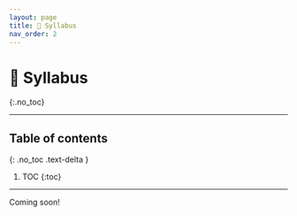 ```yaml
---
layout: page
title: 📓 Syllabus
nav_order: 2
---
```


# 📓 Syllabus
{:.no_toc}

---

## Table of contents
{: .no_toc .text-delta }

1. TOC
{:toc}

---

<script type="text/javascript" async
  src="https://cdnjs.cloudflare.com/ajax/libs/mathjax/2.7.7/MathJax.js?config=TeX-MML-AM_CHTML">
</script>
<!-- 
## Overview

Welcome to the capstone program! The capstone program is a **two-quarter sequence** (Fall 2022 and Winter 2023) in which you will be mentored by a faculty or industry expert in their domain of expertise. By the end of Quarter 2, you will design and execute a project from that domain in teams of 2-4. You can see the projects from last year [here](https://dsc-capstone.github.io/projects-2021-2022/).

At a high level, here's how the capstone program is organized:
- In Quarter 1 (DSC 180A), you gain background information in your mentor's domain, by means of replicating a known result. By the end of Quarter 1, you will have completed a replication project (known as the "Quarter 1 Project") and will have a proposal for a more independent project (known as the "Quarter 2 Project", or the capstone project).
- In Quarter 2 (DSC 180B), you execute the Quarter 2 Project you proposed at the end of Quarter 1.

Throughout both quarters, there is a "methodology" component that will supplement your knowledge of your domain with best practices in software engineering, project management, and effective communication.

---

# Quarter 2 (DSC 180B, Winter 2023)

In Quarter 2, you will execute your [Quarter 2 Project](../assignments/projects/q2), the proposal for which you submitted at the end of Quarter 1. You will also prepare to present your work to a variety of audiences, in a variety of formats (most notably, as a poster at our [in-person capstone showcase](https://dsc-capstone.github.io/showcase) on March 15th).

## Getting Started

A few things to note before the quarter begins:

- Sections begin on Monday, January 9th. Confirm the date and time of your discussion section in the Winter 2023 tab of the [Domains and Mentors](https://docs.google.com/spreadsheets/d/1WSSB0kXRisLVnvrckY0VpJ8mPBt4yNXCyNfEAJ7x2J8/edit#gid=829255333) spreadsheet.
    - If your section is held in SDSC, follow the instructions found [here](../office-hours) to enter.
  - Make sure to enroll in your section ASAP if you haven't already, and to start participating from Day 1.
- There will be methodology lessons released each Monday to guide you through your Quarter 2 Projects, along with methodology [Office Hours](../office-hours) for you to get help. However, there are no live lecture help sessions or methodology assignments. 
- Make sure you can access the following sites; email Suraj if you can't:
    - The **new** Winter 2023 [Gradescope](https://www.gradescope.com/courses/479331), where all assignments will be submitted.
    - We will use the same [EdStem](https://edstem.org/us/courses/28947/discussion/) instance as we did in the fall. **All class-wide announcements will be sent here!**

---

## Course Components

### Lecture (Methodology)

As in Quarter 1, methodology lessons in Quarter 2 will be presented as a series of lecture notes that you read outside of class. Unlike in Quarter 1, there are no synchronous "lesson help" sessions, though you are still free to come to office hours to discuss the methodology lessons with the instructor and course staff. Lessons will be released on the Mondays listed in the calendar on the [course homepage](../).

Quarter 2's methodology lessons are designed to support you as you complete your Quarter 2 Project deliverables (of which there are many). With that said, the time you spend on methodology lessons will be minimal, since most of your time will be spent executing your project.

The live lecture slot on Monday will be used for Suraj's office hours; the live lecture slots on Wednesday and Friday will not be used for anything.

### Discussion (Domain)

As in Quarter 1, discussion section will focus on your domain. Each week, a representative from each group will give a "weekly check-in," in which they present their group's work over the past week to the rest of the domain. To prepare for the check-in, each group must submit a weekly [Participation](../assignments/participation/q2) assignment 24 hours before discussion section.

The weekly check-in gives you an opportunity to practice talking about technical material, solicit feedback from your mentor, and learn from other teams' successes and obstacles. As such, **attendance in discussion each week is mandatory, like in Quarter 1**. If you're unable to attend in a given week, work out an arrangement with your mentor in advance.

See the Winter 2023 tab of the [Domains and Mentors](https://docs.google.com/spreadsheets/d/1WSSB0kXRisLVnvrckY0VpJ8mPBt4yNXCyNfEAJ7x2J8/edit#gid=829255333) spreadsheet for the time and location of your discussion meetings, as they may have changed since the fall.

### Office Hours

In addition to any office hours your mentor may hold, methodology course staff will also hold office hours to help you resolve technical problems with your deliverables. See the [Office Hours](../office-hours) page for the schedule, and the [Staff](../staff) page for a listing of each TA's area of expertise. Note that each domain will have an assigned methodology TA starting Week 2, who you will be required to check in with periodically during the quarter.

## Assignments and Grades

See [Quarter 2 Project](../assignments/projects/q2) spec for a description of all project deliverables, and the [course homepage](../) for all due dates.

_Note: These weights may change slightly during the first two weeks of the quarter._

| Component | Description | Weight |
| --- | --- | --- |
| Checkpoints | Each component of the Quarter 2 Project has a checkpoint to ensure that you're on track. | 10% |
| Primary deliverable | If your project is a traditional methods or analysis project, your primary deliverable is your **report** and your secondary deliverable is your **website**. <br><br> If your project is building a product (e.g. an application or dashboard), your primary deliverable is your **product** itself and your secondary deliverable is your **report**, though you will still have to create a separate website. See the [Quarter 2 Project](../assignments/projects/q2) spec for more details. |  45% |
| Secondary deliverable | See above. | 15% |
| Poster presentation | Your produced poster and presentations at the in-person capstone showcase will be graded on polish and clarity. | 15% |
| Code artifact | Your final code submission will be graded based on the methodological standards introduced in Lessons 2, 5, and 6 of Quarter 1. | 5% |
| [Participation questions](../assignments/participation/q2) | Weekly prompts that require you to document each group member's progress so far and how your project plans have evolved.	 | 5% |
| Overall participation | As in Quarter 1, your mentor will assign you an overall participation grade at the end of the quarter. | 5% |


### Grading Policy

Unless otherwise stated, we will follow the same [General Rubric](#general-rubric) as in Quarter 1. We'll also follow the same policy on [Letter Grades](#letter-grades). Note: your grade in DSC 180B is completely independent of your grade in DSC 180A.

## Collaboration Policy and Academic Integrity

Refer to the [Collaboration Policy and Academic Integrity](#collaboration-policy-and-academic-integrity-1) from Quarter 1.

---

# Quarter 1 (DSC 180A, Fall 2022)

## Getting Started

Before the quarter begins:

- Confirm the date and time of your discussion section in the [Domains and Mentors](https://docs.google.com/spreadsheets/d/1WSSB0kXRisLVnvrckY0VpJ8mPBt4yNXCyNfEAJ7x2J8/edit#gid=637456872) spreadsheet, as it may have been updated since you last checked. g
    - **Note that sections begin the week of September 26th (Week 1).**
    - Some sections have merged, including B02/B05 and B03/B19.
    - If your section is held in SDSC, follow the instructions found [here](../office-hours) to enter.
- Note that the first lecture will be held **live in-person** on Monday, September 26th.
- Make sure you can access the following sites; email Suraj if you can't:
    -  [Gradescope](https://www.gradescope.com/courses/442598), where all assignments will be submitted.
    - [EdStem](https://edstem.org/us/courses/28947/discussion/), the discussion forum we will use for methodology. **All class-wide announcements will be sent here!**

Note that we will not be using Canvas at all this quarter.

---

## Course Components

As mentioned in the [Overview]
overview), the primary goal of Quarter 1 is to get you acquainted with your mentor's domain. The main deliverable in Quarter 1 is the "Quarter 1 Project", which you will work on gradually throughout the quarter by completing the tasks that your mentor assigns you. The Quarter 1 Project is due at the end of the quarter, but a checkpoint is due in Week 5, to make sure you're on track.

You will complete your Quarter 1 Project either individually or in groups, depending on your mentor's preferences. Your Quarter 1 Project will serve as a foundation for your Quarter 2 Project Proposal, which you will submit in Week 9. The Quarter 2 Project will be completed in groups of 2-4 throughout Quarter 2. 

Note: You may not get to choose who your "partners" are, as that may be up to your mentor; like in industry or academia, groups will be formed using a variety of
factors, including academic background, mutual interests, and perhaps a little randomness.

The subsections below describe how the course operates.

### Lecture (Methodology)

Lectures are focused on methodological skills that can apply to all domains. In lectures, we will cover best practices with software engineering for data science and project management (see the [course homepage](../) for a full listing in Quarter 1). 

Based on feedback from prior iterations of the capstone, we've decided to deliver methodology lectures as **lecture notes** that you read outside of class and discuss with course staff during synchronous sessions. Specifically:
- Each Sunday, we will post a "lesson" on the [course homepage](../). A lesson will contain all of the methodology content you need to learn for the week. **Read each lesson on your own.** (We will make an announcement on EdStem when we release new lessons).
- The day after, on Monday, you may attend optional synchronous “Lecture Help” sessions during the scheduled lecture slots. These are scheduled on Mondays from 3-3:50PM and 4-4:50PM, both in Mandeville Center B-210 ([map](https://map.concept3d.com/?id=1005#!m/232275)). In these sessions, we will answer any questions you have with the lesson.
    - You can attend either (or both) of the sessions, regardless of which lecture section you're enrolled in.
    - Note that **in Week 1 (on September 26th), we will hold a "traditional" introductory lecture during the scheduled lecture slots, and you should plan to attend**. The plan mentioned above begins with Week 2.
    - All lecture sessions will be podcasted, but the usefulness of the podcasts for Lecture Help sessions will be limited, since they will primarily contain Q&A amongst the students present.
- Many methodology lectures will have an accompanying "methodology assignment", due the following weekend. See the [Assignments]
assignments) section for more details.
    - In the Lecture Help sessions, we will provide help on methodology assignments as well – **expect the assignments to be much easier to complete if you come to Lecture Help sessions**!


Note that we will not be using the "lab" component of the course that appears on WebReg.

### Discussion (Domain)

Each week, you will meet with your domain mentor for an hour in discussion section. You can see the time and location of your discussion meeting in the [Domains and Mentors](https://docs.google.com/spreadsheets/d/1WSSB0kXRisLVnvrckY0VpJ8mPBt4yNXCyNfEAJ7x2J8/edit#gid=637456872) sheet.  **Unlike Lecture Help sessions, attendance in discussion section is mandatory, and you must notify your mentor in advance if you can't make it in a particular week.** (If you have a permanent time conflict with your discussion section, you should switch to another domain.)

Each week, your domain mentor will assign you a combination of readings and tasks to complete, along with "participation" questions to answer to ensure that you've engaged with the material. You must complete these participation questions **24 hours before discussion**, as your responses to them will drive the class discussion. Your mentor may provide you with specific participation questions to answer; if not, you should answer [these](../assignments/participation/q1) "default" participation questions. You should complete the other tasks they assign you before discussion as well, though you may not have to submit them anywhere. Later in the quarter, you will brainstorm project proposals in discussion as well.

Note that discussion section will consist of **discussion**, not lecture. As such, **if
you do not ask questions in discussion section, no discussion will
occur.** To get the most out of the capstone program, you should actively participate in discussion section. In the workplace, you will often need to communicate with your coworkers and ask questions when you don't understand things, and the same is true here.


### Office Hours

There are two flavors of office hours:
- **Methodology office hours**, held by the methodology (DSC 180A) course staff. Come to these office hours with questions on methodology lectures and assignments, and on how to apply methodology concepts to your domain work. See the [Office Hours](../office-hours) page on the course website for the schedule.
    - Note that different TAs have expertise in different areas; see the [Staff](../staff) page for a listing on each TA's area of expertise.
- **Domain office hours**, held by your domain mentor. Come to these office hours with questions on the readings or tasks your mentor assigned you or on your projects. See the [Domains and Mentors](https://docs.google.com/spreadsheets/d/1WSSB0kXRisLVnvrckY0VpJ8mPBt4yNXCyNfEAJ7x2J8/edit#gid=637456872) sheet or your section's website (if applicable) for the schedule.
    - You will be required to attend your mentor's office hours at least three times throughout the quarter.

### Remark on How the Course is Split

As is common in data science, you will likely find yourself as a
bridge between domain specialists and (computing) methodology
specialists. In this course, it is totally normal if your domain mentors do not know specifics of your code
(or even know the language you are coding in!). You will have access to help from both methodology experts (in office hours and EdStem) and your domain mentor (in discussion section and office hours). As such, it is up to you to formulate your questions for the appropriate audience (methodology expert or domain expert) so that you can adequately communicate with them to solve the problems you are facing.

---

## Assignments and Grades

The table below summarizes all the ways you will be assessed in Quarter 1.

|Component|Description|Due|Weight|Grading Notes|
|---|---|---|
|[Methodology assignments](../) | Assignments that develop your software development and project management skills. Submitted individually. | Bi-weekly | 5% | 1% each |
|Participation questions ([default questions](../assignments/participation/q1) or mentor-provided)| Weekly questions to keep you engaged with the material and to inform your mentor of class progress. Submitted individually. | Weekly, 24 hours before discussion | 5%| Graded for completeness by methodology TAs |
|Overall participation | Engaging in conversation in discussion section is important for success in the capstone; as such, your mentor will assign you an overall participation grade at the end of the quarter. | N/A | 5%| Graded by mentors  |
| [Quarter 1 Project](../assignments/projects/q1) | A chance to put together everything you've produced while learning about your domain. Submitted individually or in groups (up to mentor). | Week 5 (checkpoint), Week 10 (final submission) | 70% | 50%: reports, graded by mentors (checkpoint + final) <br><br> 20%: code, graded by methodology TAs (checkpoint + final; graded to ensure best practices are followed) |
| [Quarter 2 Project Proposal](../assignments/projects/q2-proposal) | Proposal for final capstone project. Submitted in groups. | Week 9 | 15% | Graded by both methodology TAs (elevator pitch) and domain mentors (schedule + write-up) |

Note that the table contains links to assignment descriptions; the Quarter 1 Project and Quarter 2 Project Proposal details are **tentative**, and won't be finalized until they are officially released. We will make EdStem announcements when these components are finalized.

### General Rubric

In order to ensure consistent grading across such a diverse array of domains, we will utilize a **coarse grading scheme with a clear rubric**. This scheme will reflect broad checkpoints that you meet, and should help maintain
focus on *large, impactful* things that you can improve on while reducing grading disagreements.
  
The grading scheme we will use for **all assignments** (other than for participation questions, which are pass/fail, and methodology assignments, which may have numerical scores) follows an A/B/C/F scale (without plus/minus), developed by Shannon Ellis:

|Grade|Criteria|
|---|---|
| A (4.0) |Accomplishes the task accurately, completely, and clearly. Code is clear, effective, and efficient. Written component is concise, at the appropriate level, and correct. Oral component (when applicable) is effective and within the time limit. |
| B (3.0) |Accomplishes the task well, but lacks some completeness or clarity. Code runs but lacks some aspect of clarity, effectiveness, and or efficiency. Written component is logical and generally correct, but lacks either clarity or accuracy. Oral component (when applicable) is moderately effective and/or slightly outside the time window. |
| C (2.0) |The task is somewhat accomplished, but lacks significantly when it comes to completeness and clarity. Code present but does not accomplish the task up to the standards of a data science graduating senior. Written component lacks substantial clarity/correctness. Oral component (when applicable) significantly lacks effectiveness/clarity. |
| F (0.0) |The task largely remains unaccomplished. Code lacks completeness, structure, and is unclear. Written component lacks required information to understand the work done. Oral component (when applicable) is nonsensical/unclear. |

### Letter Grades

Individual assignments will be graded on the A/B/C/F scale above, and your overall course grade will be determined by using the proportions listed at the start of this section. For the purposes of computing your course grade, A, B, C, and F map to 4, 3, 2, and 0. So for instance, if you earn:
- full credit (A) on methodology assignments,
- an A on participation questions,
- a B on participation (as graded by your mentor),
- an A on your Quarter 1 Project, and
- a B on your Quarter 2 Project Proposal,

your "numerical" grade would be $$0.05 \cdot 4 + 0.05 \cdot 4 + 0.05 \cdot 3 + 0.7 \cdot 4 + 0.15 \cdot 3 = 3.8$$.

You are guaranteed to earn **at least** the letter grade that your numerical grade converts to. For instance, a 3.7 is guaranteed to learn at least an A-, and a 2.0 is guaranteed to earn at least a C. When your numerical grade is between two letter grades, you are guaranteed to earn at least the lower letter grade; for instance, 3.8 is between 3.7 (A-) and 4.0 (A), so a 3.8 is guaranteed to learn at least an A-.

Note that at the end of Fall 2022 you will receive a grade in DSC 180A, and at the end of Winter 2023 you will receive a grade in DSC 180B; these are two separate courses, each worth 4 units.

With all of that said, in this course, you should not worry about your letter grade. The grades you receive on individual components of the course are meant to provide you with feedback on how to improve future submissions. **To be successful in this course, you should strive to have engaging interactions with your domain mentor and to produce work that you are proud of.** Nobody will remember whether you got an A- or a B in the capstone, but they will remember if you produce a stellar final project.

---

## Collaboration Policy and Academic Integrity

In DSC 180, we expect you to work hard and engage with material that
originates outside the academic walls. All ideas and work must be your
own, that of your approved group, or properly cited. Act with
integrity and **don't cheat**.

In DSC 180 you are encouraged to use outside resources to help with
your work. However, **you must properly cite any concepts, writing, or
code** that originates from other sources. If you are unsure of
whether something needs a citation, it's best to:
* consult the domain expert for your section,
* follow the examples in course readings, and
* place citations with relevant links in comments.

The following activities are considered cheating and **ARE NOT ALLOWED**
in DSC 180 (this is not an exhaustive list):

* Using or submitting either writing or code acquired from other
  students (except your group, where allowed).
* Not properly citing ideas, writing, or code acquired from outside
  sources. (Citations are a good thing!)
* Having any other student complete any part of an assignment on your
  behalf.
* Completing an assignment on behalf of someone else.

The following activities are examples of appropriate collaboration and
**ARE ALLOWED** in DSC 180:

* Discussing the general approach to understanding or solving a problem.
* Talking about debugging/cleaning strategies or issues you ran into and how you solved them.
* Using outside material with proper citations (including
StackOverflow code!).

--- -->

Coming soon!